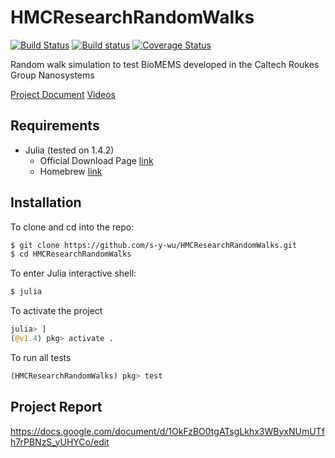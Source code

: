 # HMCResearchRandomWalks

[![Build Status](https://travis-ci.org/s-y-wu/HMCResearchRandomWalks.svg?branch=main)](https://travis-ci.org/s-y-wu/HMCResearchRandomWalks)
[![Build status](https://ci.appveyor.com/api/projects/status/lc6qmhcinm82gdal?svg=true)](https://ci.appveyor.com/project/s-y-wu/hmcresearchrandomwalks)
[![Coverage Status](https://coveralls.io/repos/github/s-y-wu/HMCResearchRandomWalks/badge.svg?branch=main)](https://coveralls.io/github/s-y-wu/HMCResearchRandomWalks?branch=main)

Random walk simulation to test BioMEMS developed in the Caltech Roukes Group Nanosystems 

[Project Document](https://docs.google.com/document/d/1OkFzBO0tgATsgLkhx3WByxNUmUTfh7rPBNzS_yUHYCo/edit?usp=sharing)
[Videos](https://youtube.com/playlist?list=PLQ4NmvpnlBHG_VHUp1NCgwYjvKVz8M-mb) 

## Requirements
- Julia (tested on 1.4.2)
  - Official Download Page [link](https://julialang.org/downloads/)
  - Homebrew [link](https://formulae.brew.sh/cask/julia)


## Installation
To clone and cd into the repo:
```bash
$ git clone https://github.com/s-y-wu/HMCResearchRandomWalks.git
$ cd HMCResearchRandomWalks
```
To enter Julia interactive shell:
```bash
$ julia
```
To activate the project
```julia
julia> ]
(@v1.4) pkg> activate .
```
To run all tests
```julia
(HMCResearchRandomWalks) pkg> test
```

## Project Report
https://docs.google.com/document/d/1OkFzBO0tgATsgLkhx3WByxNUmUTfh7rPBNzS_yUHYCo/edit
